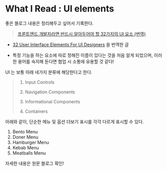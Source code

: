 # What I Read : UI elements

좋은 블로그 내용은 정리해두고 싶어서 기록한다. 

>[프론트엔드 개발자라면 반드시 알아두어야 할 32가지의 UI 요소 (번역)](https://velog.io/@oneook/%ED%94%84%EB%A1%A0%ED%8A%B8%EC%97%94%EB%93%9C-%EA%B0%9C%EB%B0%9C%EC%9E%90%EB%9D%BC%EB%A9%B4-%EB%B0%98%EB%93%9C%EC%8B%9C-%EC%95%8C%EC%95%84%EB%91%90%EC%96%B4%EC%95%BC-%ED%95%A0-32%EA%B0%80%EC%A7%80%EC%9D%98-UI-%EC%9A%94%EC%86%8C-%EB%B2%88%EC%97%AD)

- [32 User Interface Elements For UI Designers](https://careerfoundry.com/en/blog/ui-design/ui-element-glossary/) 을 번역한 글 

- 특정 기능을 하는 요소에 따로 정해진 이름이 있다는 것을 처음 알게 되었으며, 이러한 용어를 숙지해 둔다면 협업 시 소통에 유용할 것 같다!



UI 는 보통 아래 네가지 분류에 해당한다고 한다. 

>1. Input Controls
>
>   
>
>2. Navigation Components
>
>   
>
>3. Informational Components
>
>   
>
>4. Containers

아래와 같이, 단순한 메뉴 및 옵션 더보기 표시를 각각 다르게 표시할 수 있다. 

1. Bento Menu 
2. Doner Menu 
3. Hamburger Menu 
4. Kebab Menu 
5. Meatballs Menu



자세한 내용은 원문 블로그 확인!
